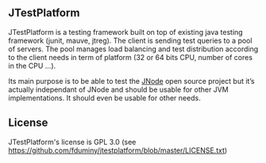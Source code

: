 ## JTestPlatform ##
JTestPlatform is a testing framework built on top of existing java testing framework (junit, mauve, jtreg). The client is sending test queries to a pool of servers.
The pool manages load balancing and test distribution according to the client needs in term of platform (32 or 64 bits CPU, number of cores in the CPU …).

Its main purpose is to be able to test the [JNode](http://www.jnode.org) open source project but it’s actually independant of JNode and should be usable for other JVM implementations. It should even be usable for other needs.

## License ##
JTestPlatform's license is GPL 3.0 (see https://github.com/fduminy/jtestplatform/blob/master/LICENSE.txt)
